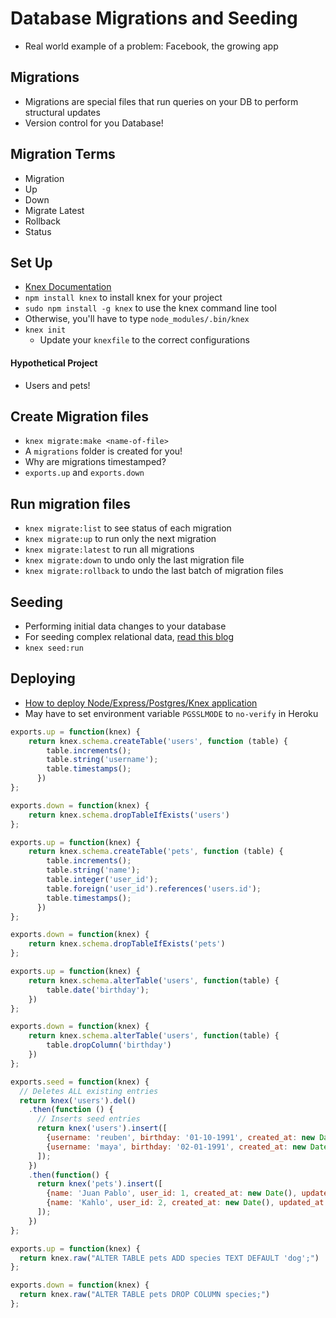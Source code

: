 # Database Migrations and Seeding
* Real world example of a problem: Facebook, the growing app

## Migrations
* Migrations are special files that run queries on your DB to perform structural updates
* Version control for you Database!

## Migration Terms
* Migration
* Up
* Down
* Migrate Latest
* Rollback
* Status

## Set Up
* [Knex Documentation](http://knexjs.org/)
* `npm install knex` to install knex for your project
* `sudo npm install -g knex` to use the knex command line tool
* Otherwise, you'll have to type `node_modules/.bin/knex`
* `knex init`
    * Update your `knexfile` to the correct configurations

#### Hypothetical Project
* Users and pets!

## Create Migration files
* `knex migrate:make <name-of-file>`
* A `migrations` folder is created for you!
* Why are migrations timestamped?
* `exports.up` and `exports.down`

## Run migration files
* `knex migrate:list` to see status of each migration
* `knex migrate:up` to run only the next migration
* `knex migrate:latest` to run all migrations
* `knex migrate:down` to undo only the last migration file
* `knex migrate:rollback` to undo the last batch of migration files

## Seeding
* Performing initial data changes to your database
* For seeding complex relational data, [read this blog](https://medium.com/@jaeger.rob/seed-knex-postgresql-database-with-json-data-3677c6e7c9bc)
* `knex seed:run`

## Deploying
* [How to deploy Node/Express/Postgres/Knex application](https://dev.to/sandravaphilips/how-to-deploy-to-heroku-using-postgres-2i2p)
* May have to set environment variable `PGSSLMODE` to `no-verify` in Heroku

```js
exports.up = function(knex) {
    return knex.schema.createTable('users', function (table) {
        table.increments();
        table.string('username');
        table.timestamps();
      })
};

exports.down = function(knex) {
    return knex.schema.dropTableIfExists('users')
};
```

```js
exports.up = function(knex) {
    return knex.schema.createTable('pets', function (table) {
        table.increments();
        table.string('name');
        table.integer('user_id');
        table.foreign('user_id').references('users.id');
        table.timestamps();
      })
};

exports.down = function(knex) {
    return knex.schema.dropTableIfExists('pets')
};
```

```js
exports.up = function(knex) {
    return knex.schema.alterTable('users', function(table) {
        table.date('birthday');
    })
};

exports.down = function(knex) {
    return knex.schema.alterTable('users', function(table) {
        table.dropColumn('birthday')
    })
};
```

```js
exports.seed = function(knex) {
  // Deletes ALL existing entries
  return knex('users').del()
    .then(function () {
      // Inserts seed entries
      return knex('users').insert([
        {username: 'reuben', birthday: '01-10-1991', created_at: new Date(), updated_at: new Date()},
        {username: 'maya', birthday: '02-01-1991', created_at: new Date(), updated_at: new Date()}
      ]);
    })
    .then(function() {
      return knex('pets').insert([
        {name: 'Juan Pablo', user_id: 1, created_at: new Date(), updated_at: new Date()},
        {name: 'Kahlo', user_id: 2, created_at: new Date(), updated_at: new Date()}
      ]);
    })
};
```

```js
exports.up = function(knex) {
  return knex.raw("ALTER TABLE pets ADD species TEXT DEFAULT 'dog';")
};

exports.down = function(knex) {
  return knex.raw("ALTER TABLE pets DROP COLUMN species;")
};
```
